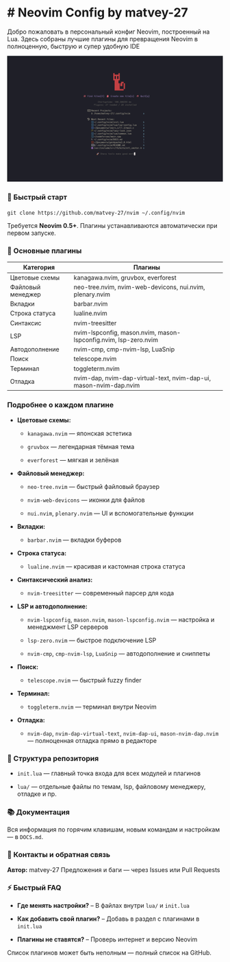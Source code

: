 # # Neovim Config by matvey-27

Добро пожаловать в персональный конфиг Neovim, построенный на Lua. Здесь собраны лучшие плагины для превращения Neovim в полноценную, быструю и супер удобную IDE

![](./screenshot/Снимок%20экрана%20от%202025-08-23%2011-21-54.png)

### 🚀 Быстрый старт

`git clone https://github.com/matvey-27/nvim ~/.config/nvim`

Требуется **Neovim 0.5+**.
Плагины устанавливаются автоматически при первом запуске.

### 🧩 Основные плагины

| Категория         | Плагины                                                           |
| ----------------- | ----------------------------------------------------------------- |
| Цветовые схемы    | kanagawa.nvim, gruvbox, everforest                                |
| Файловый менеджер | neo-tree.nvim, nvim-web-devicons, nui.nvim, plenary.nvim          |
| Вкладки           | barbar.nvim                                                       |
| Строка статуса    | lualine.nvim                                                      |
| Синтаксис         | nvim-treesitter                                                   |
| LSP               | nvim-lspconfig, mason.nvim, mason-lspconfig.nvim, lsp-zero.nvim   |
| Автодополнение    | nvim-cmp, cmp-nvim-lsp, LuaSnip                                   |
| Поиск             | telescope.nvim                                                    |
| Терминал          | toggleterm.nvim                                                   |
| Отладка           | nvim-dap, nvim-dap-virtual-text, nvim-dap-ui, mason-nvim-dap.nvim |

### Подробнее о каждом плагине

- **Цветовые схемы:**
  
  - `kanagawa.nvim` — японская эстетика
  
  - `gruvbox` — легендарная тёмная тема
  
  - `everforest` — мягкая и зелёная

- **Файловый менеджер:**
  
  - `neo-tree.nvim` — быстрый файловый браузер
  
  - `nvim-web-devicons` — иконки для файлов
  
  - `nui.nvim`, `plenary.nvim` — UI и вспомогательные функции

- **Вкладки:**
  
  - `barbar.nvim` — вкладки буферов

- **Строка статуса:**
  
  - `lualine.nvim` — красивая и кастомная строка статуса

- **Синтаксический анализ:**
  
  - `nvim-treesitter` — современный парсер для кода

- **LSP и автодополнение:**
  
  - `nvim-lspconfig`, `mason.nvim`, `mason-lspconfig.nvim` — настройка и менеджмент LSP серверов
  
  - `lsp-zero.nvim` — быстрое подключение LSP
  
  - `nvim-cmp`, `cmp-nvim-lsp`, `LuaSnip` — автодополнение и сниппеты

- **Поиск:**
  
  - `telescope.nvim` — быстрый fuzzy finder

- **Терминал:**
  
  - `toggleterm.nvim` — терминал внутри Neovim

- **Отладка:**
  
  - `nvim-dap`, `nvim-dap-virtual-text`, `nvim-dap-ui`, `mason-nvim-dap.nvim` — полноценная отладка прямо в редакторе

### 📁 Структура репозитория

- `init.lua` — главный точка входа для всех модулей и плагинов

- `lua/` — отдельные файлы по темам, lsp, файловому менеджеру, отладке и пр.

### 📚 Документация

Вся информация по горячим клавишам, новым командам и настройкам — в `DOCS.md`.

### 🤝 Контакты и обратная связь

**Автор:** matvey-27
Предложения и баги — через Issues или Pull Requests

### ⚡ Быстрый FAQ

- **Где менять настройки?** – В файлах внутри `lua/` и `init.lua`

- **Как добавить свой плагин?** – Добавь в раздел с плагинами в `init.lua`

- **Плагины не ставятся?** – Проверь интернет и версию Neovim

Список плагинов может быть неполным — полный список на GitHub.
